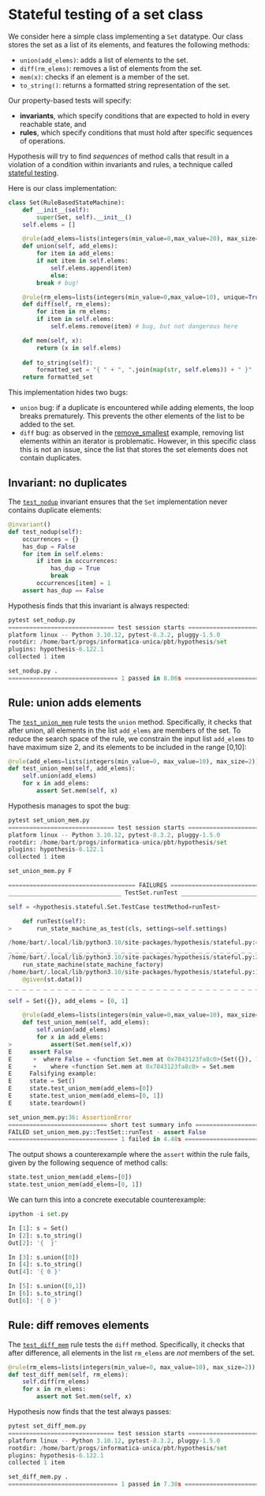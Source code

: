 # Stateful testing of a set class

We consider here a simple class implementing a `Set` datatype. 
Our class stores the set as a list of its elements, and features the following methods:
- `union(add_elems)`: adds a list of elements to the set.
- `diff(rm_elems)`: removes a list of elements from the set.
- `mem(x)`: checks if an element is a member of the set.
- `to_string()`: returns a formatted string representation of the set.

Our property-based tests will specify:
- **invariants**, which specify conditions that are expected to hold in every reachable state, and
- **rules**, which specify conditions that must hold after specific sequences of operations.

Hypothesis will try to find *sequences* of method calls that result in a violation of a condition within invariants and rules,
a technique called [stateful testing](https://hypothesis.readthedocs.io/en/latest/stateful.html).

Here is our class implementation:
```python
class Set(RuleBasedStateMachine):
    def __init__(self):
        super(Set, self).__init__()
	self.elems = []

    @rule(add_elems=lists(integers(min_value=0,max_value=20), max_size=5))
    def union(self, add_elems):
        for item in add_elems:
	    if not item in self.elems:
	        self.elems.append(item)
            else:
		break # bug!

    @rule(rm_elems=lists(integers(min_value=0,max_value=10), unique=True))		
    def diff(self, rm_elems):
        for item in rm_elems:
	    if item in self.elems:
	        self.elems.remove(item) # bug, but not dangerous here

    def mem(self, x):
        return (x in self.elems)
				
    def to_string(self):
        formatted_set = "{ " + ", ".join(map(str, self.elems)) + " }"
	return formatted_set
```
This implementation hides two bugs:
- `union` bug: if a duplicate is encountered while adding elements, the loop breaks prematurely. This prevents the other elements of the list to be added to the set. 
- `diff` bug: as observed in the [remove_smallest](../remove_smallest) example, removing list elements within an iterator is problematic. However, in this specific class this is not an issue, since the list that stores the set elements does not contain duplicates.

## Invariant: no duplicates

The [`test_nodup`](set_nodup.py) invariant ensures that the `Set` implementation never contains duplicate elements:
```python
@invariant()
def test_nodup(self):
    occurrences = {}
    has_dup = False
    for item in self.elems:
        if item in occurrences:
            has_dup = True
            break
        occurrences[item] = 1
    assert has_dup == False
```
Hypothesis finds that this invariant is always respected:
```python
pytest set_nodup.py 
============================== test session starts ===============================
platform linux -- Python 3.10.12, pytest-8.3.2, pluggy-1.5.0
rootdir: /home/bart/progs/informatica-unica/pbt/hypothesis/set
plugins: hypothesis-6.122.1
collected 1 item                                                                 

set_nodup.py .                                                             [100%]
=============================== 1 passed in 8.06s ================================
```

## Rule: union adds elements

The [`test_union_mem`](set_union_mem.py) rule tests the `union` method.
Specifically, it checks that after union, all elements in the list `add_elems` are members of the set.
To reduce the search space of the rule, we constrain the input list `add_elems` to have maximum size 2,
and its elements to be included in the range [0,10]:
```python
@rule(add_elems=lists(integers(min_value=0, max_value=10), max_size=2))
def test_union_mem(self, add_elems):	
    self.union(add_elems)
    for x in add_elems:
        assert Set.mem(self, x)
```
Hypothesis manages to spot the bug:
```python
pytest set_union_mem.py 
============================== test session starts ===============================
platform linux -- Python 3.10.12, pytest-8.3.2, pluggy-1.5.0
rootdir: /home/bart/progs/informatica-unica/pbt/hypothesis/set
plugins: hypothesis-6.122.1
collected 1 item                                                                 

set_union_mem.py F                                                         [100%]

==================================== FAILURES ====================================
________________________________ TestSet.runTest _________________________________

self = <hypothesis.stateful.Set.TestCase testMethod=runTest>

    def runTest(self):
>       run_state_machine_as_test(cls, settings=self.settings)

/home/bart/.local/lib/python3.10/site-packages/hypothesis/stateful.py:437: 
_ _ _ _ _ _ _ _ _ _ _ _ _ _ _ _ _ _ _ _ _ _ _ _ _ _ _ _ _ _ _ _ _ _ _ _ _ _ _ _ _ 
/home/bart/.local/lib/python3.10/site-packages/hypothesis/stateful.py:241: in run_state_machine_as_test
    run_state_machine(state_machine_factory)
/home/bart/.local/lib/python3.10/site-packages/hypothesis/stateful.py:108: in run_state_machine
    @given(st.data())
_ _ _ _ _ _ _ _ _ _ _ _ _ _ _ _ _ _ _ _ _ _ _ _ _ _ _ _ _ _ _ _ _ _ _ _ _ _ _ _ _ 

self = Set({}), add_elems = [0, 1]

    @rule(add_elems=lists(integers(min_value=0,max_value=10), max_size=2))
    def test_union_mem(self, add_elems):
    	self.union(add_elems)
    	for x in add_elems:
>   		assert(Set.mem(self,x))
E     assert False
E      +  where False = <function Set.mem at 0x7843123fa8c0>(Set({}), 1)
E      +    where <function Set.mem at 0x7843123fa8c0> = Set.mem
E     Falsifying example:
E     state = Set()
E     state.test_union_mem(add_elems=[0])
E     state.test_union_mem(add_elems=[0, 1])
E     state.teardown()

set_union_mem.py:36: AssertionError
============================ short test summary info =============================
FAILED set_union_mem.py::TestSet::runTest - assert False
=============================== 1 failed in 4.48s ================================
```
The output shows a counterexample where the `assert` within the rule fails, given by the following sequence of method calls:
```python
state.test_union_mem(add_elems=[0])
state.test_union_mem(add_elems=[0, 1])
```
We can turn this into a concrete executable counterexample:
```python
ipython -i set.py 

In [1]: s = Set()
In [2]: s.to_string()
Out[2]: '{  }'

In [3]: s.union([0])
In [4]: s.to_string()
Out[4]: '{ 0 }'

In [5]: s.union([0,1])
In [6]: s.to_string()
Out[6]: '{ 0 }'
```

## Rule: diff removes elements

The [`test_diff_mem`](set_diff_mem.py) rule tests the `diff` method.
Specifically, it checks that after difference, all elements in the list `rm_elems` are *not* members of the set.
```python
@rule(rm_elems=lists(integers(min_value=0, max_value=10), max_size=2))
def test_diff_mem(self, rm_elems):	
    self.diff(rm_elems)
    for x in rm_elems:
        assert not Set.mem(self, x)
```
Hypothesis now finds that the test always passes:
```python
pytest set_diff_mem.py 
============================== test session starts ===============================
platform linux -- Python 3.10.12, pytest-8.3.2, pluggy-1.5.0
rootdir: /home/bart/progs/informatica-unica/pbt/hypothesis/set
plugins: hypothesis-6.122.1
collected 1 item                                                                 

set_diff_mem.py .                                                          [100%]
=============================== 1 passed in 7.38s ================================
```
